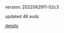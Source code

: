 version: 2022062911-02c3

updated 46 avds

[details](https://github.com/0x74f917491bfa7ebfa379/ali_avd_db/blob/master/change_log/2022/06/29/11/02c3.txt)